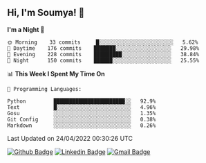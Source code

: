 ## Hi, I'm Soumya! 👋

<!--START_SECTION:waka-->
**I'm a Night 🦉** 

```text
🌞 Morning    33 commits     █░░░░░░░░░░░░░░░░░░░░░░░░   5.62% 
🌆 Daytime    176 commits    ███████░░░░░░░░░░░░░░░░░░   29.98% 
🌃 Evening    228 commits    █████████░░░░░░░░░░░░░░░░   38.84% 
🌙 Night      150 commits    ██████░░░░░░░░░░░░░░░░░░░   25.55%

```


📊 **This Week I Spent My Time On** 

```text
💬 Programming Languages: 

Python         ███████████████████████░░   92.9% 
Text           █░░░░░░░░░░░░░░░░░░░░░░░░   4.96% 
Gosu           ░░░░░░░░░░░░░░░░░░░░░░░░░   1.35% 
Git Config     ░░░░░░░░░░░░░░░░░░░░░░░░░   0.38% 
Markdown       ░░░░░░░░░░░░░░░░░░░░░░░░░   0.26%
```


 Last Updated on 24/04/2022 00:30:26 UTC
<!--END_SECTION:waka-->

[![Github Badge](https://img.shields.io/badge/-rubyruins-grey?style=for-the-badge&logo=github&logoColor=white&link=https://github.com/rubyruins/)](https://www.github.com/rubyruins/) 
[![Linkedin Badge](https://img.shields.io/badge/-Soumya%20Parekh-0072b1?style=for-the-badge&logo=Linkedin&logoColor=white&link=https://www.linkedin.com/in/Soumya-Parekh/)](https://www.linkedin.com/in/Soumya-Parekh/) 
[![Gmail Badge](https://img.shields.io/badge/-soumyaparekh.me@gmail.com-c14438?style=for-the-badge&logo=Gmail&logoColor=white&link=mailto:soumyaparekh.me@gmail.com)](mailto:soumyaparekh.me@gmail.com) 
